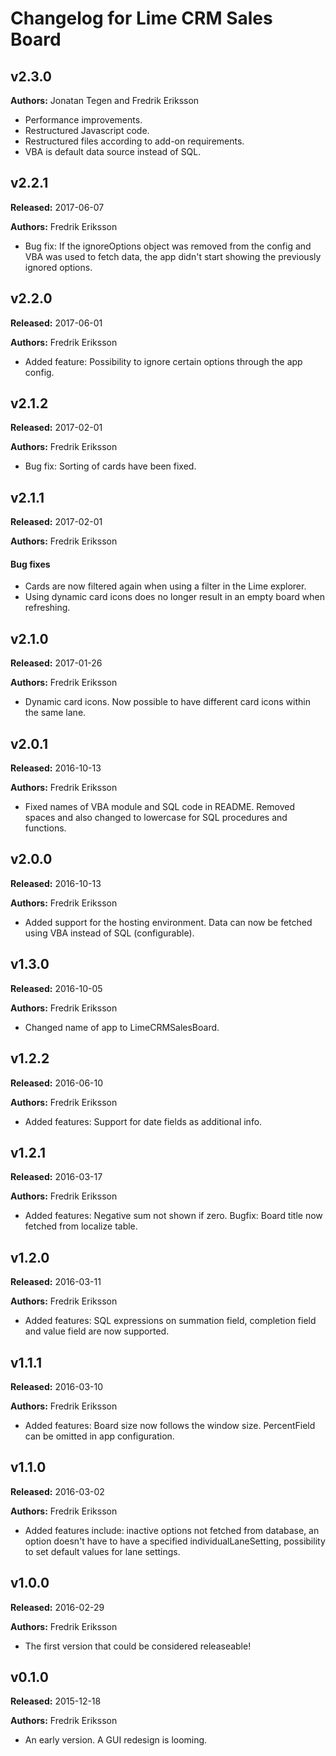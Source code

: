 # Changelog for Lime CRM Sales Board

## v2.3.0

**Authors:** Jonatan Tegen and Fredrik Eriksson

* Performance improvements.
* Restructured Javascript code.
* Restructured files according to add-on requirements.
* VBA is default data source instead of SQL.

## v2.2.1
**Released:** 2017-06-07

**Authors:** Fredrik Eriksson

* Bug fix: If the ignoreOptions object was removed from the config and VBA was used to fetch data, the app didn't start showing the previously ignored options.


## v2.2.0
**Released:** 2017-06-01

**Authors:** Fredrik Eriksson

* Added feature: Possibility to ignore certain options through the app config.


## v2.1.2
**Released:** 2017-02-01

**Authors:** Fredrik Eriksson

* Bug fix: Sorting of cards have been fixed.


## v2.1.1
**Released:** 2017-02-01

**Authors:** Fredrik Eriksson

#### Bug fixes
* Cards are now filtered again when using a filter in the Lime explorer.
* Using dynamic card icons does no longer result in an empty board when refreshing.


## v2.1.0
**Released:** 2017-01-26

**Authors:** Fredrik Eriksson

* Dynamic card icons. Now possible to have different card icons within the same lane.


## v2.0.1
**Released:** 2016-10-13

**Authors:** Fredrik Eriksson

* Fixed names of VBA module and SQL code in README. Removed spaces and also changed to lowercase for SQL procedures and functions.


## v2.0.0
**Released:** 2016-10-13

**Authors:** Fredrik Eriksson

* Added support for the hosting environment. Data can now be fetched using VBA instead of SQL (configurable).


## v1.3.0
**Released:** 2016-10-05

**Authors:** Fredrik Eriksson

* Changed name of app to LimeCRMSalesBoard.


## v1.2.2
**Released:** 2016-06-10

**Authors:** Fredrik Eriksson

* Added features: Support for date fields as additional info.


## v1.2.1
**Released:** 2016-03-17

**Authors:** Fredrik Eriksson

* Added features: Negative sum not shown if zero. Bugfix: Board title now fetched from localize table.


## v1.2.0
**Released:** 2016-03-11

**Authors:** Fredrik Eriksson

* Added features: SQL expressions on summation field, completion field and value field are now supported.


## v1.1.1
**Released:** 2016-03-10

**Authors:** Fredrik Eriksson

* Added features: Board size now follows the window size. PercentField can be omitted in app configuration.


## v1.1.0
**Released:** 2016-03-02

**Authors:** Fredrik Eriksson

* Added features include: inactive options not fetched from database, an option doesn't have to have a specified individualLaneSetting, possibility to set default values for lane settings.

## v1.0.0
**Released:** 2016-02-29

**Authors:** Fredrik Eriksson

* The first version that could be considered releaseable!

## v0.1.0
**Released:** 2015-12-18

**Authors:** Fredrik Eriksson

* An early version. A GUI redesign is looming.
